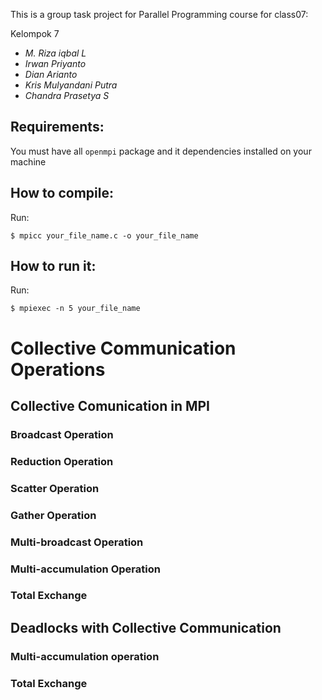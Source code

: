 This is a group task project for Parallel Programming course for class07:

Kelompok 7

- _M. Riza iqbal L_ 
- _Irwan Priyanto_ 
- _Dian Arianto_ 
- _Kris Mulyandani Putra_ 
- _Chandra Prasetya S_ 

## Requirements:

You must have all `openmpi` package and it dependencies installed on your machine

## How to compile:

Run:

```
$ mpicc your_file_name.c -o your_file_name
```

## How to run it:

Run:

```
$ mpiexec -n 5 your_file_name
```

# Collective Communication Operations

## Collective Comunication in MPI

### Broadcast Operation

### Reduction Operation

### Scatter Operation

### Gather Operation

### Multi-broadcast Operation

### Multi-accumulation Operation

### Total Exchange

## Deadlocks with Collective Communication

### Multi-accumulation operation

### Total Exchange
